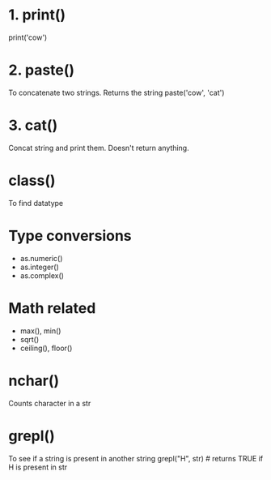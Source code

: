 # 1. print()
print('cow')

# 2. paste()
To concatenate two strings. Returns the string
paste('cow', 'cat')

# 3. cat()
Concat string and print them. Doesn't return anything.

# class()
To find datatype

# Type conversions
- as.numeric()
- as.integer()
- as.complex()

# Math related
- max(), min()
- sqrt()
- ceiling(), floor()

# nchar()
Counts character in a str

# grepl()
To see if a string is present in another string
grepl("H", str) # returns TRUE if H is present in str